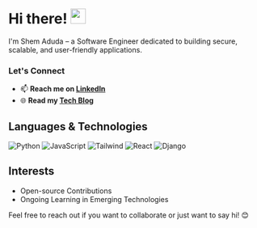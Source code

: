 # Hi there! <img src="https://github.com/TheDudeThatCode/TheDudeThatCode/blob/master/Assets/Hi.gif" width="30" />
I'm Shem Aduda – a Software Engineer dedicated to building secure, scalable, and user-friendly applications.

### Let's Connect
- 📫 **Reach me on [LinkedIn](https://www.linkedin.com/in/shem-aduda/)**
- 🌐 **Read my [Tech Blog](https://aduda-shem.github.io/)**

## Languages & Technologies
![Python](https://img.shields.io/badge/-Python-blue?style=flat-square&logo=python&logoColor=white)
![JavaScript](https://img.shields.io/badge/-JavaScript-yellow?style=flat-square&logo=javascript&logoColor=white)
![Tailwind](https://img.shields.io/badge/-Tailwind-blue?style=flat-square&logo=tailwindcss&logoColor=white)
![React](https://img.shields.io/badge/-React-blue?style=flat-square&logo=react&logoColor=white)
![Django](https://img.shields.io/badge/-Django-green?style=flat-square&logo=django&logoColor=white)

## Interests
- Open-source Contributions
- Ongoing Learning in Emerging Technologies

Feel free to reach out if you want to collaborate or just want to say hi! 😊
